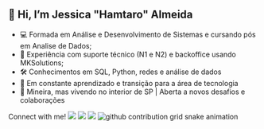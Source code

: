 ##  👋 Hi, I’m Jessica "Hamtaro" Almeida
- 💻 Formada em Análise e Desenvolvimento de Sistemas e cursando pós em Analise de Dados;
- 🔧 Experiência com suporte técnico (N1 e N2) e backoffice usando MKSolutions;
- 🛠️ Conhecimentos em SQL, Python, redes e análise de dados
- 🚀 Em constante aprendizado e transição para a área de tecnologia
- 📍 Mineira, mas vivendo no interior de SP | Aberta a novos desafios e colaborações

<!--Redes Sociais-->
<div>
 <img align="right" alt="" !height="190px" !(https://tenor.com/pt-BR/view/killua-hunter-x-hunter-transparent-gif-26953149)

 <h3 align="left">Connect with me!</h3>
  <a href="https://www.linkedin.com/in/jessialmeida/" target="_blank"><img src="https://img.shields.io/badge/-LinkedIn-%230077B5?style=for-the-badge&logo=linkedin&logoColor=white" target="_blank"></a> 
  <a href="https://instagram.com/jazz_almeida" target="_blank"><img src="https://img.shields.io/badge/-Instagram-%23E4405F?style=for-the-badge&logo=instagram&logoColor=white" target="_blank"></a>
  <a href = "mailto:almeida.jtec@gmail.com"><img src="https://img.shields.io/badge/-Gmail-%23333?style=for-the-badge&logo=gmail&logoColor=white" target="_blank"></a>

  <picture>
  <source media="(prefers-color-scheme: dark)" srcset="https://raw.githubusercontent.com/jazzalmeida/jazzalmeida/output/github-contribution-grid-snake-dark.svg">
  <source media="(prefers-color-scheme: light)" srcset="https://raw.githubusercontent.com/jazzalmeida/jazzalmeida/output/github-contribution-grid-snake.svg">
  <img alt="github contribution grid snake animation" src="https://raw.githubusercontent.com/jazzzlmeida/jazzalmeida/output/github-contribution-grid-snake.svg">
</picture>

</div>
